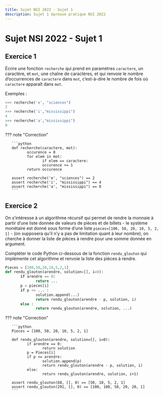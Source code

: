 ```yaml
---
title: Sujet NSI 2022 - Sujet 1
description: Sujet 1 épreuve pratique NSI 2022
---
```


# Sujet NSI 2022 - Sujet 1

## Exercice 1

Écrire une fonction `recherche` qui prend en paramètres `caractere`, un caractère, et `mot`, une chaîne de caractères,
et qui renvoie le nombre d’occurrences de `caractere` dans `mot`,
c’est-à-dire le nombre de fois où `caractere` apparaît dans `mot`.

Exemples :

```python
>>> recherche('e', "sciences")
2
>>> recherche('i',"mississippi")
4
>>> recherche('a',"mississippi")
0
```

??? note "Correction"

       ```python
       def recherche(caractere, mot):
              occurence = 0
              for elem in mot:
                     if elem == caractere:
                     occurence += 1
              return occurence
              
       assert recherche('e', "sciences") == 2
       assert recherche('i', "mississippi") == 4
       assert recherche('a', "mississippi") == 0
       ```

## Exercice 2

On s’intéresse à un algorithme récursif qui permet de rendre la monnaie
à partir d’une liste donnée de valeurs de pièces et de billets - le système monétaire est
donné sous forme d’une liste `pieces=[100, 50, 20, 10, 5, 2, 1]` - (on supposera qu’il n’y a pas de limitation quant
à leur nombre), on cherche à donner la liste de pièces à rendre pour une somme donnée en argument.

Compléter le code Python ci-dessous de la fonction `rendu_glouton` qui implémente cet
algorithme et renvoie la liste des pièces à rendre.

```python
Pieces = [100,50,20,10,5,2,1]
def rendu_glouton(arendre, solution=[], i=0):
       if arendre == 0:
              return ...
       p = pieces[i]
       if p <= ... :
              solution.append(...)
              return rendu_glouton(arendre - p, solution, i)
       else :
              return rendu_glouton(arendre, solution, ...)
```

??? note "Correction"

       ```python
       Pieces = [100, 50, 20, 10, 5, 2, 1]

       def rendu_glouton(arendre, solution=[], i=0):
              if arendre == 0:
                     return solution
              p = Pieces[i]
              if p <= arendre:
                     solution.append(p)
                     return rendu_glouton(arendre - p, solution, i)
              else:
                     return rendu_glouton(arendre, solution, i+1)

       assert rendu_glouton(68, [], 0) == [50, 10, 5, 2, 1]
       assert rendu_glouton(291, [], 0) == [100, 100, 50, 20, 20, 1]
       ```
